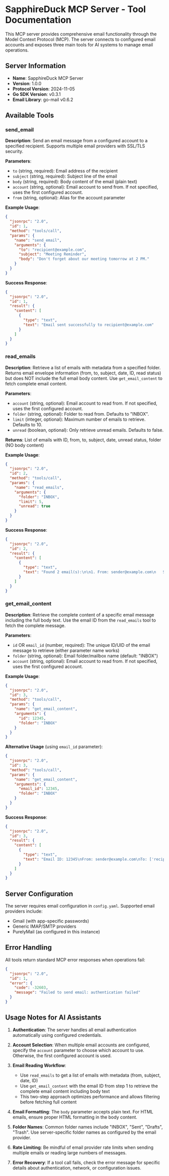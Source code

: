 # SapphireDuck MCP Server - Tool Documentation

This MCP server provides comprehensive email functionality through the Model Context Protocol (MCP). The server connects to configured email accounts and exposes three main tools for AI systems to manage email operations.

## Server Information
- **Name**: SapphireDuck MCP Server
- **Version**: 1.0.0
- **Protocol Version**: 2024-11-05
- **Go SDK Version**: v0.3.1
- **Email Library**: go-mail v0.6.2

## Available Tools

### send_email

**Description**: Send an email message from a configured account to a specified recipient. Supports multiple email providers with SSL/TLS security.

**Parameters**:
- `to` (string, required): Email address of the recipient
- `subject` (string, required): Subject line of the email
- `body` (string, required): Body content of the email (plain text)
- `account` (string, optional): Email account to send from. If not specified, uses the first configured account.
- `from` (string, optional): Alias for the account parameter

**Example Usage**:
```json
{
  "jsonrpc": "2.0",
  "id": 1,
  "method": "tools/call",
  "params": {
    "name": "send_email",
    "arguments": {
      "to": "recipient@example.com",
      "subject": "Meeting Reminder",
      "body": "Don't forget about our meeting tomorrow at 2 PM."
    }
  }
}
```

**Success Response**:
```json
{
  "jsonrpc": "2.0",
  "id": 1,
  "result": {
    "content": [
      {
        "type": "text",
        "text": "Email sent successfully to recipient@example.com"
      }
    ]
  }
}
```

### read_emails

**Description**: Retrieve a list of emails with metadata from a specified folder. Returns email envelope information (from, to, subject, date, ID, read status) but does NOT include the full email body content. Use `get_email_content` to fetch complete email content.

**Parameters**:
- `account` (string, optional): Email account to read from. If not specified, uses the first configured account.
- `folder` (string, optional): Folder to read from. Defaults to "INBOX".
- `limit` (integer, optional): Maximum number of emails to retrieve. Defaults to 10.
- `unread` (boolean, optional): Only retrieve unread emails. Defaults to false.

**Returns**: List of emails with ID, from, to, subject, date, unread status, folder (NO body content)

**Example Usage**:
```json
{
  "jsonrpc": "2.0",
  "id": 2,
  "method": "tools/call",
  "params": {
    "name": "read_emails",
    "arguments": {
      "folder": "INBOX",
      "limit": 5,
      "unread": true
    }
  }
}
```

**Success Response**:
```json
{
  "jsonrpc": "2.0",
  "id": 2,
  "result": {
    "content": [
      {
        "type": "text",
        "text": "Found 2 email(s):\n\n1. From: sender@example.com\n   Subject: Important Update\n   Date: 2025-09-02T19:30:00Z\n   Unread: true\n\n2. From: team@company.com\n   Subject: Weekly Report\n   Date: 2025-09-02T18:15:00Z\n   Unread: true"
      }
    ]
  }
}
```

### get_email_content

**Description**: Retrieve the complete content of a specific email message including the full body text. Use the email ID from the `read_emails` tool to fetch the complete message.

**Parameters**:
- `id` OR `email_id` (number, required): The unique ID/UID of the email message to retrieve (either parameter name works)
- `folder` (string, optional): Email folder/mailbox name (default: "INBOX")
- `account` (string, optional): Email account to read from. If not specified, uses the first configured account.

**Example Usage**:
```json
{
  "jsonrpc": "2.0",
  "id": 3,
  "method": "tools/call",
  "params": {
    "name": "get_email_content",
    "arguments": {
      "id": 12345,
      "folder": "INBOX"
    }
  }
}
```

**Alternative Usage** (using `email_id` parameter):
```json
{
  "jsonrpc": "2.0",
  "id": 3,
  "method": "tools/call",
  "params": {
    "name": "get_email_content",
    "arguments": {
      "email_id": 12345,
      "folder": "INBOX"
    }
  }
}
```

**Success Response**:
```json
{
  "jsonrpc": "2.0",
  "id": 3,
  "result": {
    "content": [
      {
        "type": "text",
        "text": "Email ID: 12345\nFrom: sender@example.com\nTo: ['recipient@example.com']\nSubject: Important Update\nDate: 2025-09-02T19:30:00Z\nFolder: INBOX\nUnread: true\n\n--- Email Body ---\nHello,\n\nThis is the complete email content with all the body text.\n\nBest regards,\nSender"
      }
    ]
  }
}
```

## Server Configuration

The server requires email configuration in `config.yaml`. Supported email providers include:
- Gmail (with app-specific passwords)
- Generic IMAP/SMTP providers
- PurelyMail (as configured in this instance)

## Error Handling

All tools return standard MCP error responses when operations fail:

```json
{
  "jsonrpc": "2.0",
  "id": 1,
  "error": {
    "code": -32603,
    "message": "Failed to send email: authentication failed"
  }
}
```

## Usage Notes for AI Assistants

1. **Authentication**: The server handles all email authentication automatically using configured credentials.

2. **Account Selection**: When multiple email accounts are configured, specify the `account` parameter to choose which account to use. Otherwise, the first configured account is used.

3. **Email Reading Workflow**: 
   - Use `read_emails` to get a list of emails with metadata (from, subject, date, ID)
   - Use `get_email_content` with the email ID from step 1 to retrieve the complete email content including body text
   - This two-step approach optimizes performance and allows filtering before fetching full content

4. **Email Formatting**: The `body` parameter accepts plain text. For HTML emails, ensure proper HTML formatting in the body content.

5. **Folder Names**: Common folder names include "INBOX", "Sent", "Drafts", "Trash". Use server-specific folder names as configured by the email provider.

6. **Rate Limiting**: Be mindful of email provider rate limits when sending multiple emails or reading large numbers of messages.

7. **Error Recovery**: If a tool call fails, check the error message for specific details about authentication, network, or configuration issues.